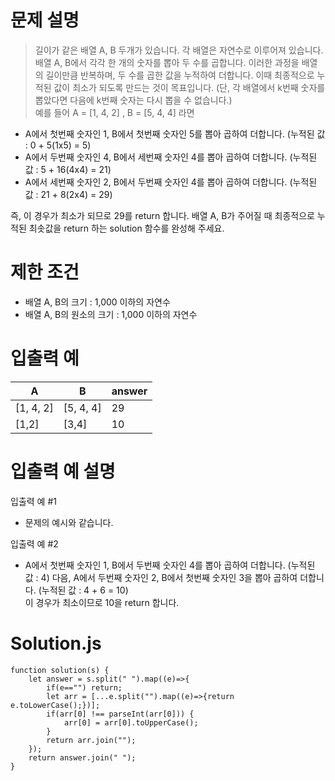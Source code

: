 # 문제 설명

> 길이가 같은 배열 A, B 두개가 있습니다. 각 배열은 자연수로 이루어져 있습니다.  
> 배열 A, B에서 각각 한 개의 숫자를 뽑아 두 수를 곱합니다. 이러한 과정을 배열의 길이만큼 반복하며, 두 수를 곱한 값을 누적하여 더합니다. 이때 최종적으로 누적된 값이 최소가 되도록 만드는 것이 목표입니다. (단, 각 배열에서 k번째 숫자를 뽑았다면 다음에 k번째 숫자는 다시 뽑을 수 없습니다.)  
> 예를 들어 A = \[1, 4, 2\] , B = \[5, 4, 4\] 라면

- A에서 첫번째 숫자인 1, B에서 첫번째 숫자인 5를 뽑아 곱하여 더합니다. (누적된 값 : 0 + 5(1x5) = 5)
- A에서 두번째 숫자인 4, B에서 세번째 숫자인 4를 뽑아 곱하여 더합니다. (누적된 값 : 5 + 16(4x4) = 21)
- A에서 세번째 숫자인 2, B에서 두번째 숫자인 4를 뽑아 곱하여 더합니다. (누적된 값 : 21 + 8(2x4) = 29)

즉, 이 경우가 최소가 되므로 29를 return 합니다. 배열 A, B가 주어질 때 최종적으로 누적된 최솟값을 return 하는 solution 함수를 완성해 주세요.

# 제한 조건

- 배열 A, B의 크기 : 1,000 이하의 자연수
- 배열 A, B의 원소의 크기 : 1,000 이하의 자연수

# 입출력 예

| A           | B           | answer |
| ----------- | ----------- | ------ |
| \[1, 4, 2\] | \[5, 4, 4\] | 29     |
| \[1,2\]     | \[3,4\]     | 10     |

# 입출력 예 설명

입출력 예 #1

- 문제의 예시와 같습니다.

입출력 예 #2

- A에서 첫번째 숫자인 1, B에서 두번째 숫자인 4를 뽑아 곱하여 더합니다. (누적된 값 : 4) 다음, A에서 두번째 숫자인 2, B에서 첫번째 숫자인 3을 뽑아 곱하여 더합니다. (누적된 값 : 4 + 6 = 10)  
  이 경우가 최소이므로 10을 return 합니다.

# Solution.js

```
function solution(s) {
    let answer = s.split(" ").map((e)=>{
        if(e=="") return;
        let arr = [...e.split("").map((e)=>{return e.toLowerCase();})];
        if(arr[0] !== parseInt(arr[0])) {
            arr[0] = arr[0].toUpperCase();
        }
        return arr.join("");
    });
    return answer.join(" ");
}
```

